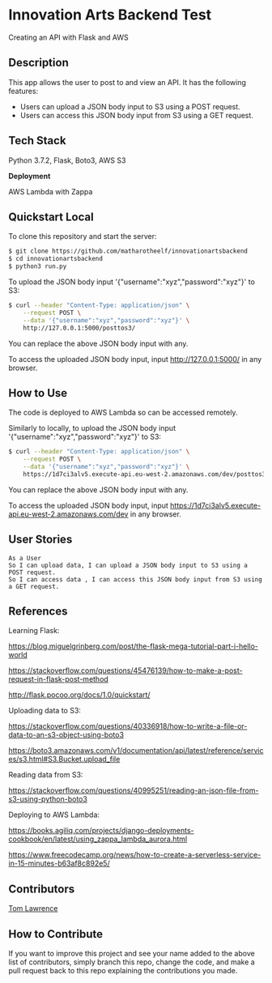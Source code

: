# Innovation Arts Backend Test
Creating an API with Flask and AWS

## Description

This app allows the user to post to and view an API. It has the following features:
* Users can upload a JSON body input to S3 using a POST request.
* Users can access this JSON body input from S3 using a GET request.

## Tech Stack

Python 3.7.2, Flask, Boto3, AWS S3

**Deployment**

AWS Lambda with Zappa

## Quickstart Local

To clone this repository and start the server:

```bash
$ git clone https://github.com/matharotheelf/innovationartsbackend
$ cd innovationartsbackend
$ python3 run.py

```
To upload the JSON body input '{"username":"xyz","password":"xyz"}' to S3:

```bash
$ curl --header "Content-Type: application/json" \
    --request POST \
    --data '{"username":"xyz","password":"xyz"}' \
    http://127.0.0.1:5000/posttos3/

```

You can replace the above JSON body input with any.

To access the uploaded JSON body input, input http://127.0.0.1:5000/ in any browser.

## How to Use

The code is deployed to AWS Lambda so can be accessed remotely.

Similarly to locally, to upload the JSON body input '{"username":"xyz","password":"xyz"}' to S3:

```bash
$ curl --header "Content-Type: application/json" \
    --request POST \
    --data '{"username":"xyz","password":"xyz"}' \
    https://1d7ci3alv5.execute-api.eu-west-2.amazonaws.com/dev/posttos3/

```

You can replace the above JSON body input with any.

To access the uploaded JSON body input, input https://1d7ci3alv5.execute-api.eu-west-2.amazonaws.com/dev in any browser.

## User Stories
```
As a User 
So I can upload data, I can upload a JSON body input to S3 using a POST request.
So I can access data , I can access this JSON body input from S3 using a GET request.

```

## References

Learning Flask:

https://blog.miguelgrinberg.com/post/the-flask-mega-tutorial-part-i-hello-world

https://stackoverflow.com/questions/45476139/how-to-make-a-post-request-in-flask-post-method

http://flask.pocoo.org/docs/1.0/quickstart/

Uploading data to S3:

https://stackoverflow.com/questions/40336918/how-to-write-a-file-or-data-to-an-s3-object-using-boto3

https://boto3.amazonaws.com/v1/documentation/api/latest/reference/services/s3.html#S3.Bucket.upload_file

Reading data from S3:

https://stackoverflow.com/questions/40995251/reading-an-json-file-from-s3-using-python-boto3

Deploying to AWS Lambda:

https://books.agiliq.com/projects/django-deployments-cookbook/en/latest/using_zappa_lambda_aurora.html

https://www.freecodecamp.org/news/how-to-create-a-serverless-service-in-15-minutes-b63af8c892e5/

## Contributors 

[Tom Lawrence](https://github.com/matharotheelf)  

## How to Contribute

If you want to improve this project and see your name added to the above list of contributors, simply branch this repo, change the code, and make a pull request back to this repo explaining the contributions you made.
